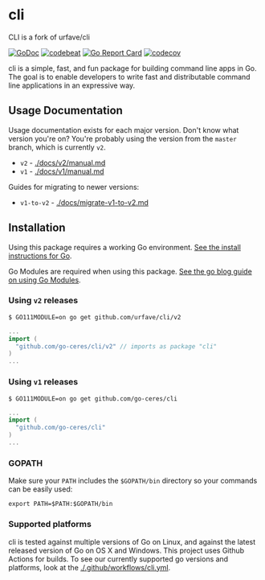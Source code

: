cli
===
CLI is a fork of urfave/cli

[![GoDoc](https://godoc.org/github.com/urfave/cli?status.svg)](https://godoc.org/github.com/urfave/cli)
[![codebeat](https://codebeat.co/badges/0a8f30aa-f975-404b-b878-5fab3ae1cc5f)](https://codebeat.co/projects/github-com-urfave-cli)
[![Go Report Card](https://goreportcard.com/badge/urfave/cli)](https://goreportcard.com/report/urfave/cli)
[![codecov](https://codecov.io/gh/urfave/cli/branch/master/graph/badge.svg)](https://codecov.io/gh/urfave/cli)

cli is a simple, fast, and fun package for building command line apps in Go. The
goal is to enable developers to write fast and distributable command line
applications in an expressive way.

## Usage Documentation

Usage documentation exists for each major version. Don't know what version you're on? You're probably using the version from the `master` branch, which is currently `v2`.

- `v2` - [./docs/v2/manual.md](./docs/v2/manual.md)
- `v1` - [./docs/v1/manual.md](./docs/v1/manual.md)

Guides for migrating to newer versions:

- `v1-to-v2` - [./docs/migrate-v1-to-v2.md](./docs/migrate-v1-to-v2.md)

## Installation

Using this package requires a working Go environment. [See the install instructions for Go](http://golang.org/doc/install.html).

Go Modules are required when using this package. [See the go blog guide on using Go Modules](https://blog.golang.org/using-go-modules).

### Using `v2` releases

```
$ GO111MODULE=on go get github.com/urfave/cli/v2
```

```go
...
import (
  "github.com/go-ceres/cli/v2" // imports as package "cli"
)
...
```

### Using `v1` releases

```
$ GO111MODULE=on go get github.com/go-ceres/cli
```

```go
...
import (
  "github.com/go-ceres/cli"
)
...
```

### GOPATH

Make sure your `PATH` includes the `$GOPATH/bin` directory so your commands can
be easily used:
```
export PATH=$PATH:$GOPATH/bin
```

### Supported platforms

cli is tested against multiple versions of Go on Linux, and against the latest
released version of Go on OS X and Windows. This project uses Github Actions for
builds. To see our currently supported go versions and platforms, look at the [./.github/workflows/cli.yml](https://github.com/urfave/cli/blob/master/.github/workflows/cli.yml).
